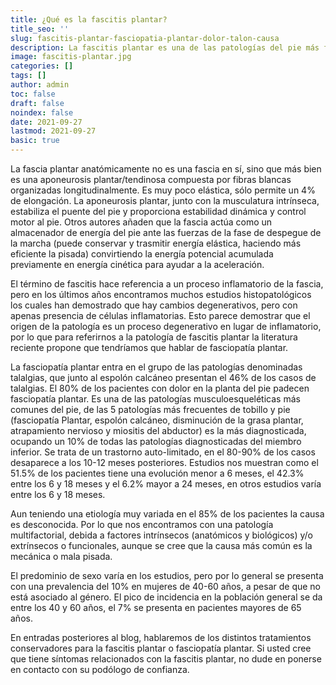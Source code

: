 ```yaml
---
title: ¿Qué es la fascitis plantar?
title_seo: ''
slug: fascitis-plantar-fasciopatia-plantar-dolor-talon-causa
description: La fascitis plantar es una de las patologías del pie más frecuentes e incapacitantes, su nombre correcto sería fasciopatía plantar. La etiología es desconocida y multifactorial.
image: fascitis-plantar.jpg
categories: []
tags: []
author: admin
toc: false
draft: false
noindex: false
date: 2021-09-27
lastmod: 2021-09-27
basic: true
---
```

La fascia plantar anatómicamente no es una fascia en sí, sino que más bien es una aponeurosis plantar/tendinosa compuesta por fibras blancas organizadas longitudinalmente. Es muy poco elástica, sólo permite un 4% de elongación. La aponeurosis plantar, junto con la musculatura intrínseca, estabiliza el puente del pie y proporciona estabilidad dinámica y control motor al pie. Otros autores añaden que la fascia actúa como un almacenador de energía del pie ante las fuerzas de la fase de despegue de la marcha (puede conservar y trasmitir energía elástica, haciendo más eficiente la pisada) convirtiendo la energía potencial acumulada previamente en energía cinética para ayudar a la aceleración.

El término de fascitis hace referencia a un proceso inflamatorio de la fascia, pero en los últimos años encontramos muchos estudios histopatológicos los cuales han demostrado que hay cambios degenerativos, pero con apenas presencia de células inflamatorias. Esto parece demostrar que el origen de la patología es un proceso degenerativo en lugar de inflamatorio, por lo que para referirnos a la patología de fascitis plantar la literatura reciente propone que tendríamos que hablar de fasciopatía plantar.

La fasciopatía plantar entra en el grupo de las patologías denominadas talalgias, que junto al espolón calcáneo presentan el 46% de los casos de talalgias. El 80% de los pacientes con dolor en la planta del pie padecen fasciopatía plantar. Es una de las patologías musculoesqueléticas más comunes del pie, de las 5 patologías más frecuentes de tobillo y pie (fasciopatía Plantar, espolón calcáneo, disminución de la grasa plantar, atrapamiento nervioso y miositis del abductor) es la más diagnosticada, ocupando un 10% de todas las patologías diagnosticadas del miembro inferior. Se trata de un trastorno auto-limitado, en el 80-90% de los casos desaparece a los 10-12 meses posteriores. Estudios nos muestran como el 51.5% de los pacientes tiene una evolución menor a 6 meses, el 42.3% entre los 6 y 18 meses y el 6.2% mayor a 24 meses, en otros estudios varía entre los 6 y 18 meses.

Aun teniendo una etiología muy variada en el 85% de los pacientes la causa es desconocida. Por lo que nos encontramos con una patología multifactorial, debida a factores intrínsecos (anatómicos y biológicos) y/o extrínsecos o funcionales, aunque se cree que la causa más común es la mecánica o mala pisada.

El predominio de sexo varía en los estudios, pero por lo general se presenta con una prevalencia del 10% en mujeres de 40-60 años, a pesar de que no está asociado al género. El pico de incidencia en la población general se da entre los 40 y 60 años, el 7% se presenta en pacientes mayores de 65 años.

En entradas posteriores al blog, hablaremos de los distintos tratamientos conservadores para la fascitis plantar o fasciopatía plantar. Si usted cree que tiene síntomas relacionados con la fascitis plantar, no dude en ponerse en contacto con su podólogo de confianza.